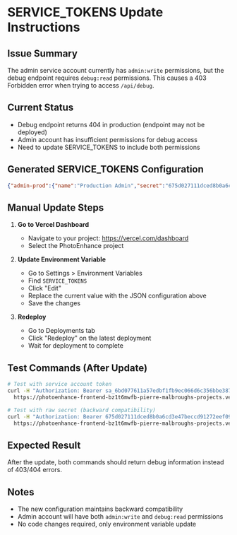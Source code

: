 # SERVICE_TOKENS Update Instructions

## Issue Summary
The admin service account currently has `admin:write` permissions, but the debug endpoint requires `debug:read` permissions. This causes a 403 Forbidden error when trying to access `/api/debug`.

## Current Status
- Debug endpoint returns 404 in production (endpoint may not be deployed)
- Admin account has insufficient permissions for debug access
- Need to update SERVICE_TOKENS to include both permissions

## Generated SERVICE_TOKENS Configuration

```json
{"admin-prod":{"name":"Production Admin","secret":"675d027111dced8b0a6cd3e47beccd91272eef0960bd509f284d3408d61c6471","permissions":["admin:write","debug:read"],"createdAt":"2025-09-11T12:31:58.113Z"}}
```

## Manual Update Steps

1. **Go to Vercel Dashboard**
   - Navigate to your project: https://vercel.com/dashboard
   - Select the PhotoEnhance project

2. **Update Environment Variable**
   - Go to Settings > Environment Variables
   - Find `SERVICE_TOKENS`
   - Click "Edit"
   - Replace the current value with the JSON configuration above
   - Save the changes

3. **Redeploy**
   - Go to Deployments tab
   - Click "Redeploy" on the latest deployment
   - Wait for deployment to complete

## Test Commands (After Update)

```bash
# Test with service account token
curl -H "Authorization: Bearer sa_6bd077611a57edbf1fb9ec066d6c356bbe3874f7de8b36190f2cf4370cb8031b" \
  https://photoenhance-frontend-bz1t6mwfb-pierre-malbroughs-projects.vercel.app/api/debug

# Test with raw secret (backward compatibility)
curl -H "Authorization: Bearer 675d027111dced8b0a6cd3e47beccd91272eef0960bd509f284d3408d61c6471" \
  https://photoenhance-frontend-bz1t6mwfb-pierre-malbroughs-projects.vercel.app/api/debug
```

## Expected Result
After the update, both commands should return debug information instead of 403/404 errors.

## Notes
- The new configuration maintains backward compatibility
- Admin account will have both `admin:write` and `debug:read` permissions
- No code changes required, only environment variable update